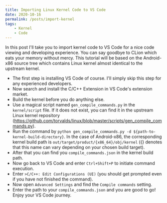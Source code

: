 ```yaml
---
title: Importing Linux Kernel Code to VS Code
date: 2020-10-16
permalink: /posts/import-kernel
tags: 
    - Kernel 
    - Code
---
```


In this post I'll take you to import kernel code to VS Code for a nice code viewing and developing experience. You can say goodbye to CLion which eats your memory without mercy. This tutorial will be based on the Android-x86 source tree which contains Linux kernel almost identical to the upstream kernel.

* The first step is installing VS Code of course. I'll simply skip this step for any experienced developers.
* Now search and install the C/C++ Extension in VS Code's extension market.
* Build the kernel before you do anything else.
* Use a magical script named ``gen_compile_commands.py`` in the ``kernel/script`` file. If it does not exist, you can find it in the upstream Linux kernel repository (https://github.com/torvalds/linux/blob/master/scripts/gen_compile_commands.py).
* Run the command by ``python gen_compile_commands.py -d ${path-to-kernel-build-directory}``. In the case of Android-x86, the corresponding kernel build path is ``out/target/product/{x86_64}/obj/kernel`` ({} denotes that this name can vary depending on your chosen build target).
* After that you can find you ``compile_commands.json`` in the kernel build path.
* Now go back to VS Code and enter ``Ctrl+Shift+P`` to initiate command execution.
* Enter ``>C/C++: Edit Configurations (UI)`` (you should get prompted even if you have not finished the command).
* Now open ``Advanced Settings`` and find the ``Compile commands`` setting.
* Enter the path to your ``compile_commands.json`` and you are good to go! Enjoy  your VS Code journey.